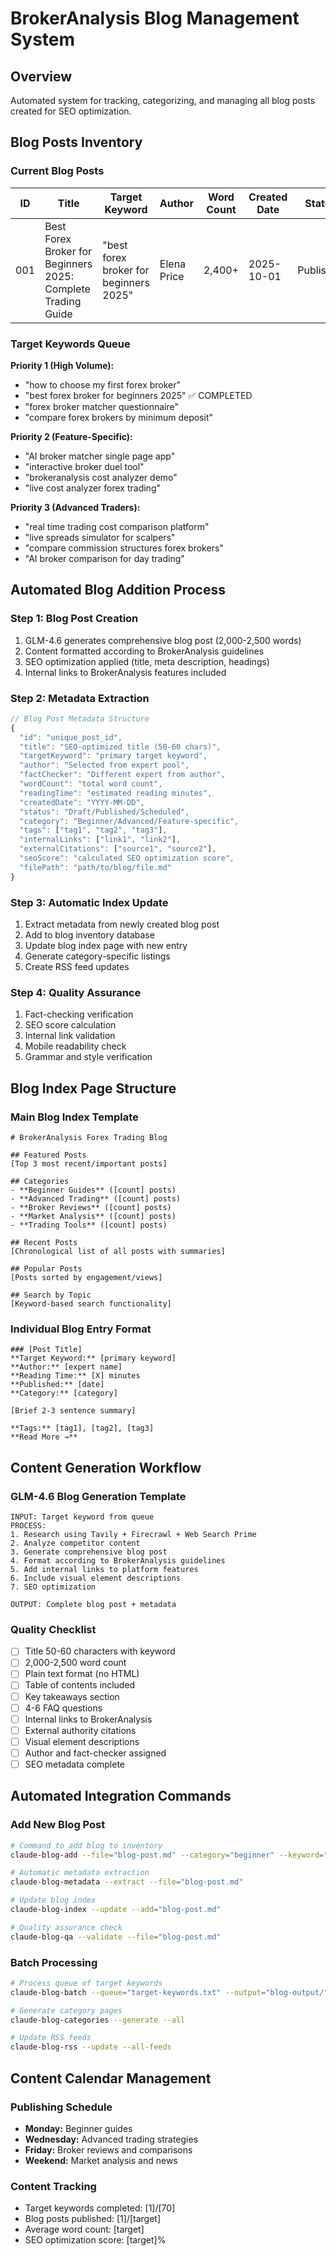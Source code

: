 # BrokerAnalysis Blog Management System

## Overview
Automated system for tracking, categorizing, and managing all blog posts created for SEO optimization.

## Blog Posts Inventory

### Current Blog Posts

| ID | Title | Target Keyword | Author | Word Count | Created Date | Status | Category |
|---|---|---|---|---|---|---|---|
| 001 | Best Forex Broker for Beginners 2025: Complete Trading Guide | "best forex broker for beginners 2025" | Elena Price | 2,400+ | 2025-10-01 | Published | Beginner Guides |

### Target Keywords Queue

**Priority 1 (High Volume):**
- "how to choose my first forex broker"
- "best forex broker for beginners 2025" ✅ COMPLETED
- "forex broker matcher questionnaire"
- "compare forex brokers by minimum deposit"

**Priority 2 (Feature-Specific):**
- "AI broker matcher single page app"
- "interactive broker duel tool"
- "brokeranalysis cost analyzer demo"
- "live cost analyzer forex trading"

**Priority 3 (Advanced Traders):**
- "real time trading cost comparison platform"
- "live spreads simulator for scalpers"
- "compare commission structures forex brokers"
- "AI broker comparison for day trading"

## Automated Blog Addition Process

### Step 1: Blog Post Creation
1. GLM-4.6 generates comprehensive blog post (2,000-2,500 words)
2. Content formatted according to BrokerAnalysis guidelines
3. SEO optimization applied (title, meta description, headings)
4. Internal links to BrokerAnalysis features included

### Step 2: Metadata Extraction
```javascript
// Blog Post Metadata Structure
{
  "id": "unique_post_id",
  "title": "SEO-optimized title (50-60 chars)",
  "targetKeyword": "primary target keyword",
  "author": "Selected from expert pool",
  "factChecker": "Different expert from author",
  "wordCount": "total word count",
  "readingTime": "estimated reading minutes",
  "createdDate": "YYYY-MM-DD",
  "status": "Draft/Published/Scheduled",
  "category": "Beginner/Advanced/Feature-specific",
  "tags": ["tag1", "tag2", "tag3"],
  "internalLinks": ["link1", "link2"],
  "externalCitations": ["source1", "source2"],
  "seoScore": "calculated SEO optimization score",
  "filePath": "path/to/blog/file.md"
}
```

### Step 3: Automatic Index Update
1. Extract metadata from newly created blog post
2. Add to blog inventory database
3. Update blog index page with new entry
4. Generate category-specific listings
5. Create RSS feed updates

### Step 4: Quality Assurance
1. Fact-checking verification
2. SEO score calculation
3. Internal link validation
4. Mobile readability check
5. Grammar and style verification

## Blog Index Page Structure

### Main Blog Index Template
```
# BrokerAnalysis Forex Trading Blog

## Featured Posts
[Top 3 most recent/important posts]

## Categories
- **Beginner Guides** ([count] posts)
- **Advanced Trading** ([count] posts)
- **Broker Reviews** ([count] posts)
- **Market Analysis** ([count] posts)
- **Trading Tools** ([count] posts)

## Recent Posts
[Chronological list of all posts with summaries]

## Popular Posts
[Posts sorted by engagement/views]

## Search by Topic
[Keyword-based search functionality]
```

### Individual Blog Entry Format
```
### [Post Title]
**Target Keyword:** [primary keyword]
**Author:** [expert name]
**Reading Time:** [X] minutes
**Published:** [date]
**Category:** [category]

[Brief 2-3 sentence summary]

**Tags:** [tag1], [tag2], [tag3]
**Read More →**
```

## Content Generation Workflow

### GLM-4.6 Blog Generation Template
```
INPUT: Target keyword from queue
PROCESS:
1. Research using Tavily + Firecrawl + Web Search Prime
2. Analyze competitor content
3. Generate comprehensive blog post
4. Format according to BrokerAnalysis guidelines
5. Add internal links to platform features
6. Include visual element descriptions
7. SEO optimization

OUTPUT: Complete blog post + metadata
```

### Quality Checklist
- [ ] Title 50-60 characters with keyword
- [ ] 2,000-2,500 word count
- [ ] Plain text format (no HTML)
- [ ] Table of contents included
- [ ] Key takeaways section
- [ ] 4-6 FAQ questions
- [ ] Internal links to BrokerAnalysis
- [ ] External authority citations
- [ ] Visual element descriptions
- [ ] Author and fact-checker assigned
- [ ] SEO metadata complete

## Automated Integration Commands

### Add New Blog Post
```bash
# Command to add blog to inventory
claude-blog-add --file="blog-post.md" --category="beginner" --keyword="target keyword"

# Automatic metadata extraction
claude-blog-metadata --extract --file="blog-post.md"

# Update blog index
claude-blog-index --update --add="blog-post.md"

# Quality assurance check
claude-blog-qa --validate --file="blog-post.md"
```

### Batch Processing
```bash
# Process queue of target keywords
claude-blog-batch --queue="target-keywords.txt" --output="blog-output/"

# Generate category pages
claude-blog-categories --generate --all

# Update RSS feeds
claude-blog-rss --update --all-feeds
```

## Content Calendar Management

### Publishing Schedule
- **Monday:** Beginner guides
- **Wednesday:** Advanced trading strategies
- **Friday:** Broker reviews and comparisons
- **Weekend:** Market analysis and news

### Content Tracking
- Target keywords completed: [1]/[70]
- Blog posts published: [1]/[target]
- Average word count: [target]
- SEO optimization score: [target]%